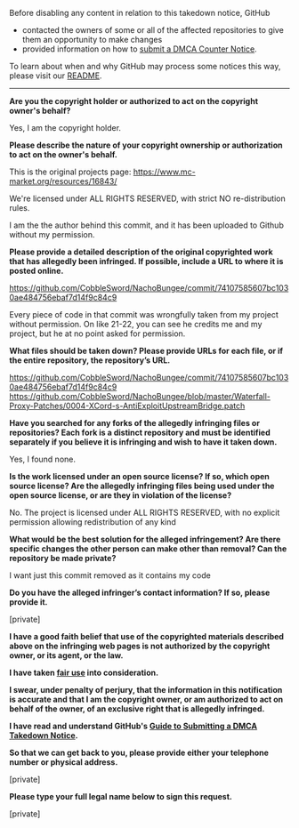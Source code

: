 Before disabling any content in relation to this takedown notice, GitHub
- contacted the owners of some or all of the affected repositories to give them an opportunity to make changes
- provided information on how to [submit a DMCA Counter Notice](https://docs.github.com/en/articles/guide-to-submitting-a-dmca-counter-notice).

To learn about when and why GitHub may process some notices this way, please visit our [README](https://github.com/github/dmca/blob/master/README.md).

---

**Are you the copyright holder or authorized to act on the copyright owner's behalf?**

Yes, I am the copyright holder.

**Please describe the nature of your copyright ownership or authorization to act on the owner's behalf.**

This is the original projects page: https://www.mc-market.org/resources/16843/

We're licensed under ALL RIGHTS RESERVED, with strict NO re-distribution rules.

I am the the author behind this commit, and it has been uploaded to Github without my permission.

**Please provide a detailed description of the original copyrighted work that has allegedly been infringed. If possible, include a URL to where it is posted online.**

https://github.com/CobbleSword/NachoBungee/commit/74107585607bc1030ae484756ebaf7d14f9c84c9

Every piece of code in that commit was wrongfully taken from my project without permission. On like 21-22, you can see he credits me and my project, but he at no point asked for permission.

**What files should be taken down? Please provide URLs for each file, or if the entire repository, the repository’s URL.**

https://github.com/CobbleSword/NachoBungee/commit/74107585607bc1030ae484756ebaf7d14f9c84c9  
https://github.com/CobbleSword/NachoBungee/blob/master/Waterfall-Proxy-Patches/0004-XCord-s-AntiExploitUpstreamBridge.patch

**Have you searched for any forks of the allegedly infringing files or repositories? Each fork is a distinct repository and must be identified separately if you believe it is infringing and wish to have it taken down.**

Yes, I found none.

**Is the work licensed under an open source license? If so, which open source license? Are the allegedly infringing files being used under the open source license, or are they in violation of the license?**

No. The project is licensed under ALL RIGHTS RESERVED, with no explicit permission allowing redistribution of any kind

**What would be the best solution for the alleged infringement? Are there specific changes the other person can make other than removal? Can the repository be made private?**

I want just this commit removed as it contains my code

**Do you have the alleged infringer’s contact information? If so, please provide it.**

[private]

**I have a good faith belief that use of the copyrighted materials described above on the infringing web pages is not authorized by the copyright owner, or its agent, or the law.**

**I have taken <a href="https://www.lumendatabase.org/topics/22">fair use</a> into consideration.**

**I swear, under penalty of perjury, that the information in this notification is accurate and that I am the copyright owner, or am authorized to act on behalf of the owner, of an exclusive right that is allegedly infringed.**

**I have read and understand GitHub's <a href="https://docs.github.com/articles/guide-to-submitting-a-dmca-takedown-notice/">Guide to Submitting a DMCA Takedown Notice</a>.**

**So that we can get back to you, please provide either your telephone number or physical address.**

[private]

**Please type your full legal name below to sign this request.**

[private]
